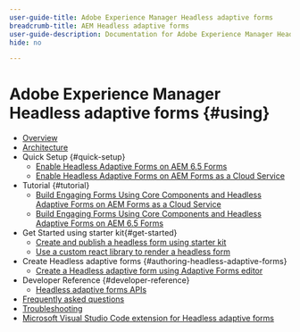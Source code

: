 ```yaml
---
user-guide-title: Adobe Experience Manager Headless adaptive forms
breadcrumb-title: AEM Headless adaptive forms
user-guide-description: Documentation for Adobe Experience Manager Headless adaptive forms
hide: no

---
```


# Adobe Experience Manager Headless adaptive forms {#using}

+ [Overview](overview.md)
+ [Architecture](architecture.md)
+ Quick Setup {#quick-setup}
    + [Enable Headless Adaptive Forms on AEM 6.5 Forms](enable-headless-adaptive-forms-and-core-components.md)
    + [Enable Headless Adaptive Forms on AEM Forms as a Cloud Service](enable-headless-adaptive-forms-and-core-components-on-forms-cloud-service.md)
+  Tutorial {#tutorial}
    + [Build Engaging Forms Using Core Components and Headless Adaptive Forms on AEM Forms as a Cloud Service](build-engaging-forms-using-core-components-and-headless-adaptive-forms-aem-forms-cloud-service.md)
    + [Build Engaging Forms Using Core Components and Headless Adaptive Forms on AEM 6.5 Forms](build-engaging-forms-using-core-components-and-headless-adaptive-forms-on-aem-65-forms.md)
+ Get Started using starter kit{#get-started}
    + [Create and publish a headless form using starter kit](create-and-publish-a-headless-form.md)
    + [Use a custom react library to render a headless form](use-google-material-ui-react-components-to-render-a-headless-form.md)
+ Create Headless adaptive forms {#authoring-headless-adaptive-forms}
    + [Create a Headless adaptive form using Adaptive Forms editor](create-a-headless-adaptive-form.md)
+ Developer Reference {#developer-reference}
    + [Headless adaptive forms APIs](https://opensource.adobe.com/aem-forms-af-runtime/api/)
+ [Frequently asked questions](faq.md)
+ [Troubleshooting](troubleshooting.md)
+ [Microsoft Visual Studio Code extension for Headless adaptive forms](visual-studio-code-extension-for-headless-adaptive-forms.md)



<!--

Articles must be added to this TOC file in order to render.

Use this list format to specify links to articles and section headings that expand and collapse in the left rail of the user guide.

An article link CANNOT be used as a section heading.
-->